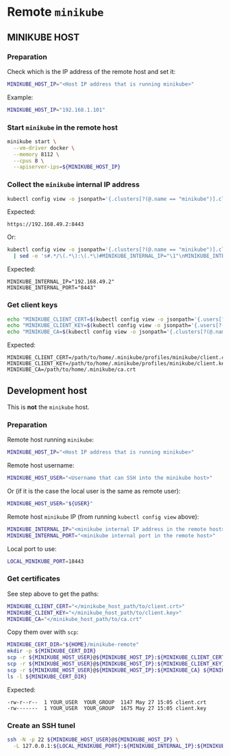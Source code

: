 # Remote `minikube`

## **MINIKUBE HOST**

### Preparation

Check which is the IP address of the remote host and set it:

```bash
MINIKUBE_HOST_IP="<Host IP address that is running minikube>"
```

Example:

```bash
MINIKUBE_HOST_IP="192.168.1.101"
```

### Start `minikube` in the remote host

```bash
minikube start \
  --vm-driver docker \
  --memory 8112 \
  --cpus 8 \
  --apiserver-ips=${MINIKUBE_HOST_IP}
```

### Collect the `minikube` internal IP address

```bash
kubectl config view -o jsonpath='{.clusters[?(@.name == "minikube")].cluster.server}'
```

Expected:

```text
https://192.168.49.2:8443
```

Or:

```bash
kubectl config view -o jsonpath='{.clusters[?(@.name == "minikube")].cluster.server}' \
  | sed -e 's#.*/\(.*\):\(.*\)#MINIKUBE_INTERNAL_IP="\1"\nMINIKUBE_INTERNAL_PORT="\2"\n#'
```

Expected:

```text
MINIKUBE_INTERNAL_IP="192.168.49.2"
MINIKUBE_INTERNAL_PORT="8443"
```

### Get client keys

```bash
echo "MINIKUBE_CLIENT_CERT=$(kubectl config view -o jsonpath='{.users[?(@.name == "minikube")].user.client-certificate}')"
echo "MINIKUBE_CLIENT_KEY=$(kubectl config view -o jsonpath='{.users[?(@.name == "minikube")].user.client-key}')"
echo "MINIKUBE_CA=$(kubectl config view -o jsonpath='{.clusters[?(@.name == "minikube")].cluster.certificate-authority}')"
```

Expected:

```text
MINIKUBE_CLIENT_CERT=/path/to/home/.minikube/profiles/minikube/client.crt
MINIKUBE_CLIENT_KEY=/path/to/home/.minikube/profiles/minikube/client.key
MINIKUBE_CA=/path/to/home/.minikube/ca.crt
```

## Development host

This is **not** the `minikube` host.

### Preparation

Remote host running `minikube`:

```bash
MINIKUBE_HOST_IP="<Host IP address that is running minikube>"
```

Remote host username:

```bash
MINIKUBE_HOST_USER="<Username that can SSH into the minikube host>"
```

Or (if it is the case the local user is the same as remote user):

```bash
MINIKUBE_HOST_USER="${USER}"
```

Remote host `minikube` IP (from running `kubectl config view` above):

```bash
MINIKUBE_INTERNAL_IP="<minikube internal IP address in the remote host>"
MINIKUBE_INTERNAL_PORT="<minikube internal port in the remote host>"
```

Local port to use:

```bash
LOCAL_MINIKUBE_PORT=18443
```

### Get certificates 

See step above to get the paths:

```bash
MINIKUBE_CLIENT_CERT="</minikube_host_path/to/client.crt>"
MINIKUBE_CLIENT_KEY="</minikube_host_path/to/client.key>"
MINIKUBE_CA="</minikube_host_path/to/ca.crt"
```

Copy them over with `scp`:

```bash
MINIKUBE_CERT_DIR="${HOME}/minikube-remote"
mkdir -p ${MINIKUBE_CERT_DIR}
scp -r ${MINIKUBE_HOST_USER}@${MINIKUBE_HOST_IP}:${MINIKUBE_CLIENT_CERT} ${MINIKUBE_CERT_DIR}/
scp -r ${MINIKUBE_HOST_USER}@${MINIKUBE_HOST_IP}:${MINIKUBE_CLIENT_KEY} ${MINIKUBE_CERT_DIR}/
scp -r ${MINIKUBE_HOST_USER}@${MINIKUBE_HOST_IP}:${MINIKUBE_CA} ${MINIKUBE_CERT_DIR}/
ls -l ${MINIKUBE_CERT_DIR}
```

Expected:

```text
-rw-r--r--  1 YOUR_USER  YOUR_GROUP  1147 May 27 15:05 client.crt
-rw-------  1 YOUR_USER  YOUR_GROUP  1675 May 27 15:05 client.key
```

### Create an SSH tunel

```bash
ssh -N -p 22 ${MINIKUBE_HOST_USER}@${MINIKUBE_HOST_IP} \
  -L 127.0.0.1:${LOCAL_MINIKUBE_PORT}:${MINIKUBE_INTERNAL_IP}:${MINIKUBE_INTERNAL_PORT}
```
